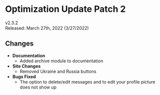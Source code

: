 # Optimization Update Patch 2

v2.3.2  
Released: March 27th, 2022 (3/27/2022)

## Changes

- **Documentation**
  - Added archive module to documentation
- **Site Changes**
  - Removed Ukraine and Russia buttons
- **Bugs Fixed**
  - The option to delete/edit messages and to edit your profile picture does not show up
  